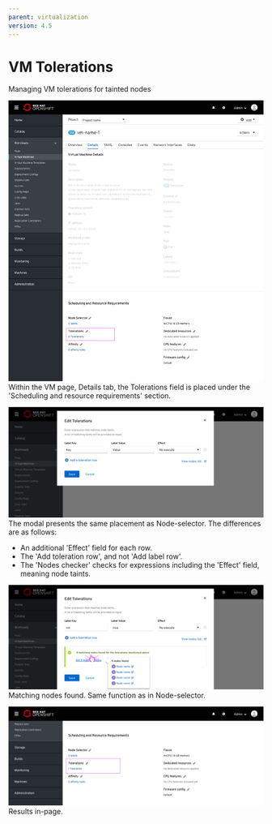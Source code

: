 ```yaml
---
parent: virtualization
version: 4.5
---
```


# VM Tolerations

Managing VM tolerations for tainted nodes

![image name](img/Tolerations-0-0.jpg)
Within the VM page, Details tab, the Tolerations field is placed under the 'Scheduling and resource requirements' section.

![image name](img/Tolerations-1-0.jpg)
The modal presents the same placement as Node-selector.
The differences are as follows:
- An additional 'Effect' field for each row.
- The 'Add toleration row', and not 'Add label row'.
- The 'Nodes checker' checks for expressions including the 'Effect' field, meaning node taints.

![image name](img/Tolerations-1-1.jpg)
Matching nodes found.
Same function as in Node-selector.

![image name](img/Tolerations-2-0.jpg)
Results in-page.